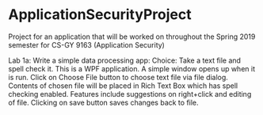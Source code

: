 # ApplicationSecurityProject
Project for an application that will be worked on throughout the Spring 2019 semester for CS-GY 9163 (Application Security)

Lab 1a: Write a simple data processing app:
Choice: Take a text file and spell check it.
This is a WPF application.
A simple window opens up when it is run.
Click on Choose File button to choose text file via file dialog.
Contents of chosen file will be placed in Rich Text Box which has spell checking enabled.
Features include suggestions on right+click and editing of file.
Clicking on save button saves changes back to file.
